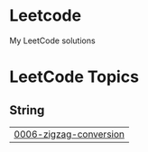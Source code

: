 # Leetcode
My LeetCode solutions

<!---LeetCode Topics Start-->
# LeetCode Topics
## String
|  |
| ------- |
| [0006-zigzag-conversion](https://github.com/EnricoZanetti/leetcode/tree/master/0006-zigzag-conversion) |
<!---LeetCode Topics End-->